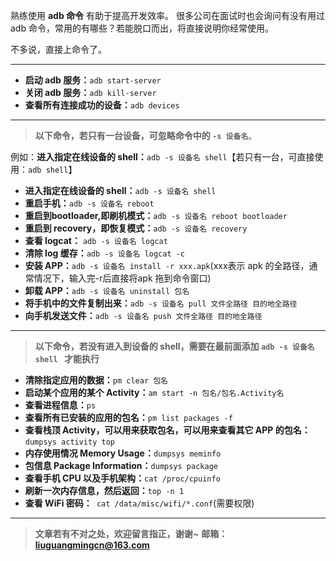 熟练使用 **adb 命令** 有助于提高开发效率。 很多公司在面试时也会询问有没有用过 adb 命令，常用的有哪些？若能脱口而出，将直接说明你经常使用。

不多说，直接上命令了。

---

- **启动 adb 服务：**`adb start-server`
- **关闭 adb 服务：**`adb kill-server`
- **查看所有连接成功的设备：**`adb devices`

---

> **以下命令，若只有一台设备，可忽略命令中的 `-s 设备名`**。

例如：**进入指定在线设备的 shell：**`adb -s 设备名 shell`【若只有一台，可直接使用：`adb shell`】

- **进入指定在线设备的 shell：**`adb -s 设备名 shell`
- **重启手机：**`adb -s 设备名 reboot`
- **重启到bootloader,即刷机模式：**`adb -s 设备名 reboot bootloader`
- **重启到 recovery，即恢复模式：**`adb -s 设备名 recovery`
- **查看 logcat：** `adb -s 设备名 logcat`
- **清除 log 缓存：**`adb -s 设备名 logcat -c`
- **安装 APP：**`adb -s 设备名 install -r xxx.apk`(xxx表示 apk 的全路径，通常情况下，输入完-r后直接将apk 拖到命令窗口)
- **卸载 APP：**`adb -s 设备名 uninstall 包名`
- **将手机中的文件复制出来：**`adb -s 设备名 pull 文件全路径 目的地全路径`
- **向手机发送文件：**`adb -s 设备名 push 文件全路径 目的地全路径`

---

> **以下命令，若没有进入到设备的 shell，需要在最前面添加 `adb -s 设备名 shell ` 才能执行**

- **清除指定应用的数据：**`pm clear 包名`
- **启动某个应用的某个 Activity：**`am start -n 包名/包名.Activity名`
- **查看进程信息：**`ps`
- **查看所有已安装的应用的包名：**`pm list packages -f`
- **查看栈顶 Activity，可以用来获取包名，可以用来查看其它 APP 的包名：**`dumpsys activity top`
- **内存使用情况 Memory Usage：**`dumpsys meminfo`
- **包信息 Package Information：**`dumpsys package`
- **查看手机 CPU 以及手机架构：**`cat /proc/cpuinfo`
- **刷新一次内存信息，然后返回：**`top -n 1`
- **查看 WiFi 密码：**` cat /data/misc/wifi/*.conf`(需要权限)

---

> **文章若有不对之处，欢迎留言指正，谢谢~**
> **邮箱：liuguangmingcn@163.com**